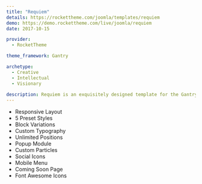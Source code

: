 ```yaml
---
title: "Requiem"
details: https://rockettheme.com/joomla/templates/requiem
demo: https://demo.rockettheme.com/live/joomla/requiem
date: 2017-10-15

provider: 
  - RocketTheme

theme_framework: Gantry

archetype:
  - Creative
  - Intellectual
  - Visionary
  
description: Requiem is an exquisitely designed template for the Gantry 5 template framework, offering a fixed side position, for the logo and other elements. Easy to style, configure and customize through an advanced, user friendly and modern interface.
---
```


* Responsive Layout
* 5 Preset Styles
* Block Variations
* Custom Typography
* Unlimited Positions
* Popup Module
* Custom Particles
* Social Icons
* Mobile Menu
* Coming Soon Page
* Font Awesome Icons	